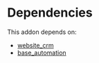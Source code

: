 # Dependencies

This addon depends on:

- [website_crm](../../odoo-bringout-oca-ocb-website_crm)
- [base_automation](../../odoo-bringout-oca-ocb-base_automation)
